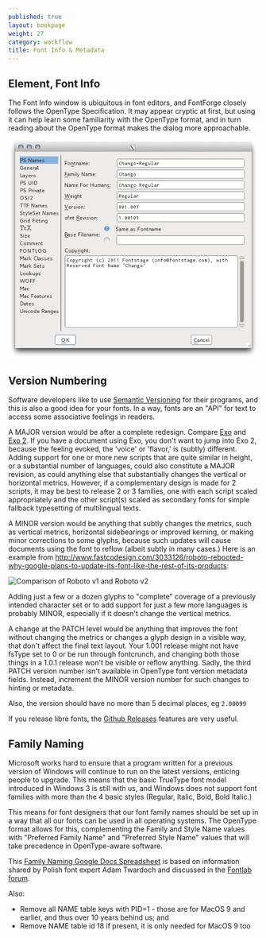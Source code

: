 ```yaml
---
published: true
layout: bookpage
weight: 27
category: workflow
title: Font Info & Metadata
---
```


## Element, Font Info

The Font Info window is ubiquitous in font editors, and FontForge closely follows the OpenType Specification. 
It may appear cryptic at first, but using it can help learn some familiarity with the OpenType format, and in turn reading about the OpenType format makes the dialog more approachable. 

<img src="images/info_ps_names.png"/>

## Version Numbering

Software developers like to use [Semantic Versioning](http://semver.org) for their programs, and this is also a good idea for your fonts. 
In a way, fonts are an "API" for text to access some associative feelings in readers. 

A MAJOR version would be after a complete redesign. Compare [Exo](http://www.google.com/fonts/specimen/Exo) and [Exo 2](http://www.google.com/fonts/specimen/Exo+2). 
If you have a document using Exo, you don't want to jump into Exo 2, because the feeling evoked, the 'voice' or 'flavor,' is (subtly) different. 
Adding support for one or more new scripts that are quite similar in height, or a substantial number of languages, could also constitute a MAJOR revision, as could anything else that substantially changes the vertical or horizontal metrics. 
However, if a complementary design is made for 2 scripts, it may be best to release 2 or 3 families, one with each script scaled appropriately and the other script(s) scaled as secondary fonts for simple fallback typesetting of multilingual texts. 

A MINOR version would be anything that subtly changes the metrics, such as vertical metrics, horizontal sidebearings or improved kerning, or making minor corrections to some glyphs, because such updates will cause documents using the font to reflow (albeit subtly in many cases.) Here is an example from <http://www.fastcodesign.com/3033126/roboto-rebooted-why-google-plans-to-update-its-font-like-the-rest-of-its-products>:

![Comparison of Roboto v1 and Roboto v2](http://c.fastcompany.net/multisite_files/fastcompany/imagecache/inline-large/inline/2014/07/3033126-inline-i-thenewroboto2.jpg) 

Adding just a few or a dozen glyphs to "complete" coverage of a previously intended character set or to add support for just a few more languages is probably MINOR, especially if it doesn't change the vertical metrics. 

A change at the PATCH level would be anything that improves the font without changing the metrics or changes a glyph design in a visible way, that don't affect the final text layout. 
Your 1.001 release might not have fsType set to 0 or be run through fontcrunch, and changing both those things in a 1.0.1 release won't be visible or reflow anything. 
Sadly, the third PATCH version number isn't available in OpenType font version metadata fields.
Instead, increment the MINOR version number for such changes to hinting or metadata. 

Also, the version should have no more than 5 decimal places, eg `2.00099`

If you release libre fonts, the [Github Releases](https://www.google.com/search?q=github+releases) features are very useful.

## Family Naming

Microsoft works hard to ensure that a program written for a previous version of Windows will continue to run on the latest versions, enticing people to upgrade. This means that the basic TrueType font model introduced in Windows 3 is still with us, and Windows does not support font families with more than the 4 basic styles (Regular, Italic, Bold, Bold Italic.) 

This means for font designers that our font family names should be set up in a way that all our fonts can be used in all operating systems. The OpenType format allows for this, complementing the Family and Style Name values with "Preferred Family Name" and "Preferred Style Name" values that will take precedence in OpenType-aware software.

This [Family Naming Google Docs Spreadsheet](https://docs.google.com/spreadsheets/d/1ckHigO7kRxbm9ZGVQwJ6QJG_HjV_l_IRWJ_xeWnTSBg/edit#gid=0) is based on information shared by Polish font expert Adam Twardoch and discussed in the [Fontlab forum](http://forum.fontlab.com/index.php?topic=313.0).

Also:

* Remove all NAME table keys with PID=1 - those are for MacOS 9 and earlier, and thus over 10 years behind us; and 
* Remove NAME table id 18 if present, it is only needed for MacOS 9 too
